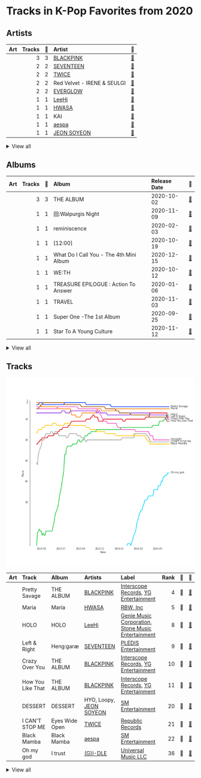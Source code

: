 # Tracks in K-Pop Favorites from 2020

## Artists

| Art | Tracks | 💚 | Artist | 🔗 |
|:---|---:|---:|:---|:---|
| <img src="https://i.scdn.co/image/ab6761610000e5ebc9690bc711d04b3d4fd4b87c" alt="" width="50" /> | 3 | 3 | [BLACKPINK](../../../artists/blackpink/overview.md) | [🔗](https://open.spotify.com/artist/41MozSoPIsD1dJM0CLPjZF) |
| <img src="https://i.scdn.co/image/ab6761610000e5eb9b445a3abb3dda380ec07243" alt="" width="50" /> | 2 | 2 | [SEVENTEEN](../../../artists/seventeen/overview.md) | [🔗](https://open.spotify.com/artist/7nqOGRxlXj7N2JYbgNEjYH) |
| <img src="https://i.scdn.co/image/ab6761610000e5eb0c6952f39ba680489149a54c" alt="" width="50" /> | 2 | 2 | [TWICE](../../../artists/twice/overview.md) | [🔗](https://open.spotify.com/artist/7n2Ycct7Beij7Dj7meI4X0) |
| <img src="https://i.scdn.co/image/ab6761610000e5eb7b13da5a8a3dd6e0d53ff764" alt="" width="50" /> | 2 | 2 | Red Velvet - IRENE & SEULGI | [🔗](https://open.spotify.com/artist/6bwp9ObI8FWvMPCIWVBmhl) |
| <img src="https://i.scdn.co/image/ab6761610000e5eb41f3bffee59e0a97914de53f" alt="" width="50" /> | 2 | 2 | [EVERGLOW](../../../artists/everglow/overview.md) | [🔗](https://open.spotify.com/artist/3ZZzT0naD25RhY2uZvIKkJ) |
| <img src="https://i.scdn.co/image/ab6761610000e5eb05cead99b1a81b82a9a42838" alt="" width="50" /> | 1 | 1 | [LeeHi](../../../artists/leehi/overview.md) | [🔗](https://open.spotify.com/artist/7cVZApDoQZpS447nHTsNqu) |
| <img src="https://i.scdn.co/image/ab6761610000e5eb3977b843704948c0253b0a7d" alt="" width="50" /> | 1 | 1 | [HWASA](../../../artists/hwasa/overview.md) | [🔗](https://open.spotify.com/artist/7bmYpVgQub656uNTu6qGNQ) |
| <img src="https://i.scdn.co/image/ab6761610000e5ebf58d1dda95d21ff6c0c8354f" alt="" width="50" /> | 1 | 1 | KAI | [🔗](https://open.spotify.com/artist/6iVo62B0bdTknRcrktCmak) |
| <img src="https://i.scdn.co/image/ab6761610000e5eb573935eb61a1897aeb43c531" alt="" width="50" /> | 1 | 1 | [aespa](../../../artists/aespa/overview.md) | [🔗](https://open.spotify.com/artist/6YVMFz59CuY7ngCxTxjpxE) |
| <img src="https://i.scdn.co/image/ab6761610000e5ebca842dde68f90b286bd3850e" alt="" width="50" /> | 1 | 1 | [JEON SOYEON](../../../artists/jeon_soyeon/overview.md) | [🔗](https://open.spotify.com/artist/6Xg22wJOAcnvPUfk5WvODH) |


<details>
<summary>View all</summary>

| Art | Tracks | 💚 | Artist | 🔗 |
|:---|---:|---:|:---|:---|
| <img src="https://i.scdn.co/image/ab6761610000e5eb123f438003920eced08e348d" alt="" width="50" /> | 1 | 1 | [CLC](../../../artists/clc/overview.md) | [🔗](https://open.spotify.com/artist/6QyO41KctzGc70mVaVnXQO) |
| <img src="https://i.scdn.co/image/ab6761610000e5ebf8ae485831cf4c3a568dc313" alt="" width="50" /> | 1 | 1 | [ATEEZ](../../../artists/ateez/overview.md) | [🔗](https://open.spotify.com/artist/68KmkJeZGfwe1OUaivBa2L) |
| <img src="https://i.scdn.co/image/ab6761610000e5eb6a48a236a01fa62db8c7a6f6" alt="" width="50" /> | 1 | 1 | [ENHYPEN](../../../artists/enhypen/overview.md) | [🔗](https://open.spotify.com/artist/5t5FqBwTcgKTaWmfEbwQY9) |
| <img src="https://i.scdn.co/image/ab6761610000e5ebf9fb2a341d6852c012a5d5ee" alt="" width="50" /> | 1 | 1 | [Dreamcatcher](../../../artists/dreamcatcher/overview.md) | [🔗](https://open.spotify.com/artist/5V1qsQHdXNm4ZEZHWvFnqQ) |
| <img src="https://i.scdn.co/image/ab6761610000e5eb8d69367047a24d20b0323ff7" alt="" width="50" /> | 1 | 1 | SuperM | [🔗](https://open.spotify.com/artist/5BHFSMEjfLVx1JwRWjAOsE) |
| <img src="https://i.scdn.co/image/ab6761610000e5eb80584436e5726afb70cee7f8" alt="" width="50" /> | 1 | 1 | [LOONA](../../../artists/loona/overview.md) | [🔗](https://open.spotify.com/artist/52zMTJCKluDlFwMQWmccY7) |
| <img src="https://i.scdn.co/image/ab6761610000e5eb611e60f2b061c920476b2df3" alt="" width="50" /> | 1 | 1 | [BAEKHYUN](../../../artists/baekhyun/overview.md) | [🔗](https://open.spotify.com/artist/4ufh0WuMZh6y4Dmdnklvdl) |
| <img src="https://i.scdn.co/image/ab6761610000e5eb097877542866c981757e9592" alt="" width="50" /> | 1 | 1 | [TAEYEON](../../../artists/taeyeon/overview.md) | [🔗](https://open.spotify.com/artist/3qNVuliS40BLgXGxhdBdqu) |
| <img src="https://i.scdn.co/image/ab6761610000e5eb38c136f067600bd431dd9b93" alt="" width="50" /> | 1 | 1 | [NCT U](../../../artists/nct_u/overview.md) | [🔗](https://open.spotify.com/artist/3paGCCtX1Xr4Gx53mSeZuQ) |
| <img src="https://i.scdn.co/image/ab6761610000e5eb9e93d5e6a7e89c6cbdff3c72" alt="" width="50" /> | 1 | 1 | Loopy | [🔗](https://open.spotify.com/artist/3l9s67pOK4Stw9yW1wr0Bg) |
| <img src="https://i.scdn.co/image/ab6761610000e5eb2444e9b2ef714c2d1e7bae64" alt="" width="50" /> | 1 | 1 | HYO | [🔗](https://open.spotify.com/artist/3U7bOaJLuFkrmDQ1C1OqKl) |
| <img src="https://i.scdn.co/image/ab6761610000e5ebd642648235ebf3460d2d1f6a" alt="" width="50" /> | 1 | 1 | [BTS](../../../artists/bts/overview.md) | [🔗](https://open.spotify.com/artist/3Nrfpe0tUJi4K4DXYWgMUX) |
| <img src="https://i.scdn.co/image/ab6761610000e5eb91d28ed74ef3451d30ffab6a" alt="" width="50" /> | 1 | 1 | [Stray Kids](../../../artists/stray_kids/overview.md) | [🔗](https://open.spotify.com/artist/2dIgFjalVxs4ThymZ67YCE) |
| <img src="https://i.scdn.co/image/ab6761610000e5eb529759eb52ec826893164de1" alt="" width="50" /> | 1 | 1 | LUNCH | [🔗](https://open.spotify.com/artist/2UVzzx3MOPYV3l6xW2lzBv) |
| <img src="https://i.scdn.co/image/ab6761610000e5ebb0e2700dbc17b43328038f7a" alt="" width="50" /> | 1 | 1 | [ITZY](../../../artists/itzy/overview.md) | [🔗](https://open.spotify.com/artist/2KC9Qb60EaY0kW4eH68vr3) |
| <img src="https://i.scdn.co/image/ab6761610000e5ebc112966f2a5abe5641abae6f" alt="" width="50" /> | 1 | 1 | [(G)I-DLE](../../../artists/(g)i-dle/overview.md) | [🔗](https://open.spotify.com/artist/2AfmfGFbe0A0WsTYm0SDTx) |
| <img src="https://i.scdn.co/image/ab6761610000e5eb5cd460490fb1c55b8ed8c40b" alt="" width="50" /> | 1 | 1 | [OH MY GIRL](../../../artists/oh_my_girl/overview.md) | [🔗](https://open.spotify.com/artist/2019zR22qK2RBvCqtudBaI) |
| <img src="https://i.scdn.co/image/ab6761610000e5eb7fd277fc83d7670dadb45790" alt="" width="50" /> | 1 | 1 | [PENTAGON](../../../artists/pentagon/overview.md) | [🔗](https://open.spotify.com/artist/1wKpMkucynaTfG8lyPprYV) |
| <img src="https://i.scdn.co/image/ab6761610000e5ebd0701912e6fccf8427bc7361" alt="" width="50" /> | 1 | 1 | GFRIEND | [🔗](https://open.spotify.com/artist/0qlWcS66ohOIi0M8JZwPft) |
| <img src="https://i.scdn.co/image/ab6761610000e5ebe12972169702affd7a4c48ec" alt="" width="50" /> | 1 | 1 | [MAMAMOO](../../../artists/mamamoo/overview.md) | [🔗](https://open.spotify.com/artist/0XATRDCYuuGhk0oE7C0o5G) |
| <img src="https://i.scdn.co/image/ab6761610000e5eb784d2270653c1d5d1cf43778" alt="" width="50" /> | 1 | 1 | [STAYC](../../../artists/stayc/overview.md) | [🔗](https://open.spotify.com/artist/01XYiBYaoMJcNhPokrg0l0) |

</details>


## Albums

| Art | Tracks | 💚 | Album | Release Date | 🔗 |
|:---|---:|---:|:---|:---|:---|
| <img src="https://i.scdn.co/image/ab67616d0000b2737dd8f95320e8ef08aa121dfe" alt="" width="50" /> | 3 | 3 | THE ALBUM | 2020-10-02 | [🔗](https://open.spotify.com/album/71O60S5gIJSIAhdnrDIh3N) |
| <img src="https://i.scdn.co/image/ab67616d0000b273a1c07b020417770f3385448f" alt="" width="50" /> | 1 | 1 | 回:Walpurgis Night | 2020-11-09 | [🔗](https://open.spotify.com/album/6keRNtq7CnhNrD2EIKOA6h) |
| <img src="https://i.scdn.co/image/ab67616d0000b27329134ca1a4c424b7d98cb0af" alt="" width="50" /> | 1 | 1 | reminiscence | 2020-02-03 | [🔗](https://open.spotify.com/album/0zH0C0fkzAjhSnGKLOuxwX) |
| <img src="https://i.scdn.co/image/ab67616d0000b273619b758232a962e9ddf45f97" alt="" width="50" /> | 1 | 1 | [12:00] | 2020-10-19 | [🔗](https://open.spotify.com/album/3obToaukLcPbCLPPmWFzQi) |
| <img src="https://i.scdn.co/image/ab67616d0000b27354d483dff87402bfe717f738" alt="" width="50" /> | 1 | 1 | What Do I Call You - The 4th Mini Album | 2020-12-15 | [🔗](https://open.spotify.com/album/70XJeDlFe1LmZo1lyFKyq3) |
| <img src="https://i.scdn.co/image/ab67616d0000b273da0376db6b1c5562ab8f5b29" alt="" width="50" /> | 1 | 1 | WE:TH | 2020-10-12 | [🔗](https://open.spotify.com/album/1ASYbBYBwV6Rcfc2ycqmlK) |
| <img src="https://i.scdn.co/image/ab67616d0000b273be3a0f924ad08d95b4e25d9f" alt="" width="50" /> | 1 | 1 | TREASURE EPILOGUE : Action To Answer | 2020-01-06 | [🔗](https://open.spotify.com/album/3TTkDOcSzRQCvGMT7VmmPE) |
| <img src="https://i.scdn.co/image/ab67616d0000b2731cc469da4da1bccfa16867be" alt="" width="50" /> | 1 | 1 | TRAVEL | 2020-11-03 | [🔗](https://open.spotify.com/album/3xje7wSW2xwQx2GNJ5cfNu) |
| <img src="https://i.scdn.co/image/ab67616d0000b273724a0cb04dbc89d9dd6ee06d" alt="" width="50" /> | 1 | 1 | Super One -The 1st Album | 2020-09-25 | [🔗](https://open.spotify.com/album/10fdwvVIpa0raPkZUTILAt) |
| <img src="https://i.scdn.co/image/ab67616d0000b273bc125f40131dd5869b2ec36c" alt="" width="50" /> | 1 | 1 | Star To A Young Culture | 2020-11-12 | [🔗](https://open.spotify.com/album/4PrRd0lIunUEiiE5rbZklR) |


<details>
<summary>View all</summary>

| Art | Tracks | 💚 | Album | Release Date | 🔗 |
|:---|---:|---:|:---|:---|:---|
| <img src="https://i.scdn.co/image/ab67616d0000b2736c1bd86a3d68faf09607ffd3" alt="" width="50" /> | 1 | 1 | Naughty | 2020-07-20 | [🔗](https://open.spotify.com/album/2lkUE2gkw5sX0fGzZZCs0N) |
| <img src="https://i.scdn.co/image/ab67616d0000b2734957fced6061ee536ca618ab" alt="" width="50" /> | 1 | 1 | NONSTOP | 2020-04-27 | [🔗](https://open.spotify.com/album/7J8Kp48L7RdLkpjSVrO5PY) |
| <img src="https://i.scdn.co/image/ab67616d0000b2734525dae431a233a077d2395c" alt="" width="50" /> | 1 | 1 | NCT RESONANCE Pt. 1 - The 2nd Album | 2020-10-12 | [🔗](https://open.spotify.com/album/6kudlOyCqSQfsBVSdPZEu4) |
| <img src="https://i.scdn.co/image/ab67616d0000b273f919108974e4213d86b83805" alt="" width="50" /> | 1 | 1 | Monster - The 1st Mini Album | 2020-07-06 | [🔗](https://open.spotify.com/album/4DFheSBXhfewjz7SSe4Kyc) |
| <img src="https://i.scdn.co/image/ab67616d0000b273a84d6d77bb01c3bd737c47d7" alt="" width="50" /> | 1 | 1 | María | 2020-06-29 | [🔗](https://open.spotify.com/album/5YYY7QCkq3pSw4Hoc1m0D3) |
| <img src="https://i.scdn.co/image/ab67616d0000b273505190077497c230422f2934" alt="" width="50" /> | 1 | 1 | MAP OF THE SOUL : 7 | 2020-02-21 | [🔗](https://open.spotify.com/album/5W1XY5ucNATjTULERvXx9j) |
| <img src="https://i.scdn.co/image/ab67616d0000b27337ff46852249bdfc938beefa" alt="" width="50" /> | 1 | 1 | KAI - The 1st Mini Album | 2020-11-30 | [🔗](https://open.spotify.com/album/6xpxMAUhk8hiDTa5zT7F86) |
| <img src="https://i.scdn.co/image/ab67616d0000b273fc620c06721e90a534cc5dab" alt="" width="50" /> | 1 | 1 | IT'z ME | 2020-03-09 | [🔗](https://open.spotify.com/album/7ynKAohxfwPUZzvU8f1p1U) |
| <img src="https://i.scdn.co/image/ab67616d0000b273703093f86fd5c8bd79500610" alt="" width="50" /> | 1 | 1 | IN LIFE | 2020-09-14 | [🔗](https://open.spotify.com/album/0aERWcI2KYSCM4biUihB9X) |
| <img src="https://i.scdn.co/image/ab67616d0000b273664020dc5b2af2d454ffa2d4" alt="" width="50" /> | 1 | 1 | I trust | 2020-04-06 | [🔗](https://open.spotify.com/album/57sl8AvqVqm4Fadre0z8FQ) |
| <img src="https://i.scdn.co/image/ab67616d0000b273f007ee1c134806d3ec34c83e" alt="" width="50" /> | 1 | 1 | I Don't Need You | 2020-06-07 | [🔗](https://open.spotify.com/album/6W4mS8VsOi2WAkkMuh9SJ9) |
| <img src="https://i.scdn.co/image/ab67616d0000b2736f29a60db7b4479599fae56d" alt="" width="50" /> | 1 | 1 | Heng:garæ | 2020-06-22 | [🔗](https://open.spotify.com/album/3q6lN3kfsDgGaQUC7kVASH) |
| <img src="https://i.scdn.co/image/ab67616d0000b2733aed2ab6fbf6cd62a0abf8d8" alt="" width="50" /> | 1 | 1 | HOLO | 2020-07-23 | [🔗](https://open.spotify.com/album/5xq9sm0jGMMDu5LifpBBo1) |
| <img src="https://i.scdn.co/image/ab67616d0000b273c5011613476079ff2498bf4a" alt="" width="50" /> | 1 | 1 | HELICOPTER | 2020-09-02 | [🔗](https://open.spotify.com/album/1uwfxRAhW1hxclCVkzku8d) |
| <img src="https://i.scdn.co/image/ab67616d0000b2736570fd05bcff5edcb16e617d" alt="" width="50" /> | 1 | 1 | Eyes Wide Open | 2020-10-26 | [🔗](https://open.spotify.com/album/33jypnU7WULxPaVrjj4RXH) |
| <img src="https://i.scdn.co/image/ab67616d0000b2735b3685b06e22d32bed46c962" alt="" width="50" /> | 1 | 1 | DESSERT | 2020-07-22 | [🔗](https://open.spotify.com/album/5brSFD1knAOSM7j6083naD) |
| <img src="https://i.scdn.co/image/ab67616d0000b2738ae9084b7cfa8281932d9cb9" alt="" width="50" /> | 1 | 1 | CRY FOR ME | 2020-12-18 | [🔗](https://open.spotify.com/album/2aRAPmBCEdo9pWimsI5l87) |
| <img src="https://i.scdn.co/image/ab67616d0000b2736f248f7695eb544a3a1955c5" alt="" width="50" /> | 1 | 1 | Black Mamba | 2020-11-17 | [🔗](https://open.spotify.com/album/3syEYrKIsgxaZMB5t1dVG7) |
| <img src="https://i.scdn.co/image/ab67616d0000b2734a6096741dcf413354a59554" alt="" width="50" /> | 1 | 1 | BORDER : DAY ONE | 2020-11-30 | [🔗](https://open.spotify.com/album/3YxF7jTnpdNepWbO42f8lH) |
| <img src="https://i.scdn.co/image/ab67616d0000b2739c7eb20dfbb2150f55c9debd" alt="" width="50" /> | 1 | 1 | Amusement Park | 2020-12-21 | [🔗](https://open.spotify.com/album/1azcqabc4kDgRNMWFA02wZ) |
| <img src="https://i.scdn.co/image/ab67616d0000b273aa12f5b5b2ea88f26ab76846" alt="" width="50" /> | 1 | 1 | ; [Semicolon] | 2020-10-19 | [🔗](https://open.spotify.com/album/1EMYSiKKTSKLZrOC2nTStL) |
| <img src="https://i.scdn.co/image/ab67616d0000b273107ade016c96b4769c200bc4" alt="" width="50" /> | 1 | 1 | 1st Album [Dystopia : The Tree of Language] | 2020-02-18 | [🔗](https://open.spotify.com/album/6m5pDOafdvIKxNRxx5hVbr) |
| <img src="https://i.scdn.co/image/ab67616d0000b273c32633331e11b4fe108237f8" alt="" width="50" /> | 1 | 1 | -77.82x-78.29 | 2020-09-21 | [🔗](https://open.spotify.com/album/4kMID9cggWEko9mOb1zisI) |

</details>


## Tracks

![Track score ranking over time](../../../images/playlists/k-pop_favorites/2020/tracks_time_series.png)

| Art | Track | Album | Artists | Label | Rank | 💚 | 🔗 |
|:---|:---|:---|:---|:---|---:|:---|:---|
| <img src="https://i.scdn.co/image/ab67616d0000b2737dd8f95320e8ef08aa121dfe" alt="" width="50" /> | Pretty Savage | THE ALBUM | [BLACKPINK](../../../artists/blackpink/overview.md) | [Interscope Records](../../../labels/interscope_records), [YG Entertainment](../../../labels/yg_entertainment) | 4 | 💚 | [🔗](https://open.spotify.com/track/1XnpzbOGptRwfJhZgLbmSr) |
| <img src="https://i.scdn.co/image/ab67616d0000b273a84d6d77bb01c3bd737c47d7" alt="" width="50" /> | Maria | María | [HWASA](../../../artists/hwasa/overview.md) | [RBW, Inc](../../../labels/rbw_inc_) | 5 | 💚 | [🔗](https://open.spotify.com/track/0ZeGfEAL5Rl4pd5LZBGuEK) |
| <img src="https://i.scdn.co/image/ab67616d0000b2733aed2ab6fbf6cd62a0abf8d8" alt="" width="50" /> | HOLO | HOLO | [LeeHi](../../../artists/leehi/overview.md) | [Genie Music Corporation](../../../labels/genie_music_corporation), [Stone Music Entertainment](../../../labels/stone_music_entertainment) | 8 | 💚 | [🔗](https://open.spotify.com/track/4BSluGpjdLQihMmKgHXMxp) |
| <img src="https://i.scdn.co/image/ab67616d0000b2736f29a60db7b4479599fae56d" alt="" width="50" /> | Left & Right | Heng:garæ | [SEVENTEEN](../../../artists/seventeen/overview.md) | [PLEDIS Entertainment](../../../labels/pledis_entertainment) | 9 | 💚 | [🔗](https://open.spotify.com/track/5QGooKayQPVZMUDc8Qt3Dm) |
| <img src="https://i.scdn.co/image/ab67616d0000b2737dd8f95320e8ef08aa121dfe" alt="" width="50" /> | Crazy Over You | THE ALBUM | [BLACKPINK](../../../artists/blackpink/overview.md) | [Interscope Records](../../../labels/interscope_records), [YG Entertainment](../../../labels/yg_entertainment) | 10 | 💚 | [🔗](https://open.spotify.com/track/7qq0EOPW4RRlqdvMBmdd73) |
| <img src="https://i.scdn.co/image/ab67616d0000b2737dd8f95320e8ef08aa121dfe" alt="" width="50" /> | How You Like That | THE ALBUM | [BLACKPINK](../../../artists/blackpink/overview.md) | [Interscope Records](../../../labels/interscope_records), [YG Entertainment](../../../labels/yg_entertainment) | 11 | 💚 | [🔗](https://open.spotify.com/track/4SFknyjLcyTLJFPKD2m96o) |
| <img src="https://i.scdn.co/image/ab67616d0000b2735b3685b06e22d32bed46c962" alt="" width="50" /> | DESSERT | DESSERT | HYO, Loopy, [JEON SOYEON](../../../artists/jeon_soyeon/overview.md) | [SM Entertainment](../../../labels/sm_entertainment) | 20 | 💚 | [🔗](https://open.spotify.com/track/6u0pZe0Uv7GBR0iKptfWRf) |
| <img src="https://i.scdn.co/image/ab67616d0000b2736570fd05bcff5edcb16e617d" alt="" width="50" /> | I CAN'T STOP ME | Eyes Wide Open | [TWICE](../../../artists/twice/overview.md) | [Republic Records](../../../labels/republic_records) | 21 | 💚 | [🔗](https://open.spotify.com/track/37ZtpRBkHcaq6hHy0X98zn) |
| <img src="https://i.scdn.co/image/ab67616d0000b2736f248f7695eb544a3a1955c5" alt="" width="50" /> | Black Mamba | Black Mamba | [aespa](../../../artists/aespa/overview.md) | [SM Entertainment](../../../labels/sm_entertainment) | 22 | 💚 | [🔗](https://open.spotify.com/track/1t2qYCAjUAoGfeFeoBlK51) |
| <img src="https://i.scdn.co/image/ab67616d0000b273664020dc5b2af2d454ffa2d4" alt="" width="50" /> | Oh my god | I trust | [(G)I-DLE](../../../artists/(g)i-dle/overview.md) | [Universal Music LLC](../../../labels/universal_music_llc) | 36 | 💚 | [🔗](https://open.spotify.com/track/2DmRXiyn03tOqKgEJXlaiJ) |


<details>
<summary>View all</summary>

| Art | Track | Album | Artists | Label | Rank | 💚 | 🔗 |
|:---|:---|:---|:---|:---|---:|:---|:---|
| <img src="https://i.scdn.co/image/ab67616d0000b2739c7eb20dfbb2150f55c9debd" alt="" width="50" /> | Amusement Park | Amusement Park | [BAEKHYUN](../../../artists/baekhyun/overview.md) | [SM Entertainment](../../../labels/sm_entertainment) | 46 | 💚 | [🔗](https://open.spotify.com/track/1TUkEXQrskATO9SoB4QMUN) |
| <img src="https://i.scdn.co/image/ab67616d0000b273c5011613476079ff2498bf4a" alt="" width="50" /> | HELICOPTER | HELICOPTER | [CLC](../../../artists/clc/overview.md) | [Universal Music LLC](../../../labels/universal_music_llc) | 59 | 💚 | [🔗](https://open.spotify.com/track/2hJS7BdEaH9Jo8MeJujsHT) |
| <img src="https://i.scdn.co/image/ab67616d0000b273aa12f5b5b2ea88f26ab76846" alt="" width="50" /> | HOME;RUN | ; [Semicolon] | [SEVENTEEN](../../../artists/seventeen/overview.md) | [PLEDIS Entertainment](../../../labels/pledis_entertainment) | 84 | 💚 | [🔗](https://open.spotify.com/track/2iW0q5jJJT5HKlIs25AAgv) |
| <img src="https://i.scdn.co/image/ab67616d0000b273f919108974e4213d86b83805" alt="" width="50" /> | Monster | Monster - The 1st Mini Album | Red Velvet - IRENE & SEULGI | [SM Entertainment](../../../labels/sm_entertainment) | 136 | 💚 | [🔗](https://open.spotify.com/track/6c1QaQHdDhtFMfUkhueuXK) |
| <img src="https://i.scdn.co/image/ab67616d0000b27354d483dff87402bfe717f738" alt="" width="50" /> | What Do I Call You | What Do I Call You - The 4th Mini Album | [TAEYEON](../../../artists/taeyeon/overview.md) | [SM Entertainment](../../../labels/sm_entertainment) | 144 | 💚 | [🔗](https://open.spotify.com/track/3Wu4lFjkhcXxB6WWaX9gtr) |
| <img src="https://i.scdn.co/image/ab67616d0000b273703093f86fd5c8bd79500610" alt="" width="50" /> | Back Door | IN LIFE | [Stray Kids](../../../artists/stray_kids/overview.md) | [Republic Records](../../../labels/republic_records) | 152 | 💚 | [🔗](https://open.spotify.com/track/0XuepwFJUcKN8T5zTqoP0F) |
| <img src="https://i.scdn.co/image/ab67616d0000b2734957fced6061ee536ca618ab" alt="" width="50" /> | Dolphin | NONSTOP | [OH MY GIRL](../../../artists/oh_my_girl/overview.md) | [WM Entertainment](../../../labels/wm_entertainment) | 163 | 💚 | [🔗](https://open.spotify.com/track/3NfgdU9mbIVhcJF3XvC0c9) |
| <img src="https://i.scdn.co/image/ab67616d0000b2731cc469da4da1bccfa16867be" alt="" width="50" /> | AYA | TRAVEL | [MAMAMOO](../../../artists/mamamoo/overview.md) | [RBW Inc.](../../../labels/rbw_inc_) | 167 | 💚 | [🔗](https://open.spotify.com/track/4BZXVFYCb76Q0Klojq4piV) |
| <img src="https://i.scdn.co/image/ab67616d0000b273da0376db6b1c5562ab8f5b29" alt="" width="50" /> | Daisy | WE:TH | [PENTAGON](../../../artists/pentagon/overview.md) | [Universal Music LLC](../../../labels/universal_music_llc) | 185 | 💚 | [🔗](https://open.spotify.com/track/14pjnaIqkpReO5D0tHofAS) |
| <img src="https://i.scdn.co/image/ab67616d0000b2736c1bd86a3d68faf09607ffd3" alt="" width="50" /> | Naughty | Naughty | Red Velvet - IRENE & SEULGI | [SM Entertainment](../../../labels/sm_entertainment) | 207 | 💚 | [🔗](https://open.spotify.com/track/0P8lbWigAHXPKxUG60xh79) |
| <img src="https://i.scdn.co/image/ab67616d0000b27337ff46852249bdfc938beefa" alt="" width="50" /> | Mmmh | KAI - The 1st Mini Album | KAI | [SM Entertainment](../../../labels/sm_entertainment) | 226 | 💚 | [🔗](https://open.spotify.com/track/5dntGTbUtmUO239wQ0k3yM) |
| <img src="https://i.scdn.co/image/ab67616d0000b2738ae9084b7cfa8281932d9cb9" alt="" width="50" /> | CRY FOR ME | CRY FOR ME | [TWICE](../../../artists/twice/overview.md) | [Republic Records](../../../labels/republic_records) | 265 | 💚 | [🔗](https://open.spotify.com/track/2xtP8RNbo2BEMzLX7tK7aq) |
| <img src="https://i.scdn.co/image/ab67616d0000b273bc125f40131dd5869b2ec36c" alt="" width="50" /> | SO BAD | Star To A Young Culture | [STAYC](../../../artists/stayc/overview.md) | [High Up Entertainment](../../../labels/high_up_entertainment) | 267 | 💚 | [🔗](https://open.spotify.com/track/13KR2yNRDrbKwR3dOKCDl4) |
| <img src="https://i.scdn.co/image/ab67616d0000b2734525dae431a233a077d2395c" alt="" width="50" /> | Make A Wish (Birthday Song) | NCT RESONANCE Pt. 1 - The 2nd Album | [NCT U](../../../artists/nct_u/overview.md) | [SM Entertainment](../../../labels/sm_entertainment) | 433 | 💚 | [🔗](https://open.spotify.com/track/6FdShjf7nA2cqEnpv1tIia) |
| <img src="https://i.scdn.co/image/ab67616d0000b273107ade016c96b4769c200bc4" alt="" width="50" /> | Red Sun | 1st Album [Dystopia : The Tree of Language] | [Dreamcatcher](../../../artists/dreamcatcher/overview.md) | [Dreamcatcher Company](../../../labels/dreamcatcher_company) | 500 | 💚 | [🔗](https://open.spotify.com/track/0WXmPCkeeLjpTddcBI98GV) |
| <img src="https://i.scdn.co/image/ab67616d0000b2734a6096741dcf413354a59554" alt="" width="50" /> | Given-Taken | BORDER : DAY ONE | [ENHYPEN](../../../artists/enhypen/overview.md) | [BELIFT LAB](../../../labels/belift_lab) | 590 | 💚 | [🔗](https://open.spotify.com/track/69WpV0U7OMNFGyq8I63dcC) |
| <img src="https://i.scdn.co/image/ab67616d0000b273be3a0f924ad08d95b4e25d9f" alt="" width="50" /> | Answer | TREASURE EPILOGUE : Action To Answer | [ATEEZ](../../../artists/ateez/overview.md) | [KQ Entertainment](../../../labels/kq_entertainment) | 712 | 💚 | [🔗](https://open.spotify.com/track/3IdPtyJHB1WVPM4eCiCAKM) |
| <img src="https://i.scdn.co/image/ab67616d0000b273fc620c06721e90a534cc5dab" alt="" width="50" /> | WANNABE | IT'z ME | [ITZY](../../../artists/itzy/overview.md) | [Republic Records](../../../labels/republic_records) | 720 | 💚 | [🔗](https://open.spotify.com/track/4pspYVQGFHLPEFgQPD1J7e) |
| <img src="https://i.scdn.co/image/ab67616d0000b273c32633331e11b4fe108237f8" alt="" width="50" /> | LA DI DA | -77.82x-78.29 | [EVERGLOW](../../../artists/everglow/overview.md) | YUEHUA ENTERTAINMENT KOREA | 737 | 💚 | [🔗](https://open.spotify.com/track/6mIjJONoUMvGPT9Kzrab3L) |
| <img src="https://i.scdn.co/image/ab67616d0000b27329134ca1a4c424b7d98cb0af" alt="" width="50" /> | DUN DUN | reminiscence | [EVERGLOW](../../../artists/everglow/overview.md) | [Genie Music Corporation](../../../labels/genie_music_corporation), [Stone Music Entertainment](../../../labels/stone_music_entertainment) | 764 | 💚 | [🔗](https://open.spotify.com/track/3ejAkJLWQSEJDqDXxK3efB) |
| <img src="https://i.scdn.co/image/ab67616d0000b273505190077497c230422f2934" alt="" width="50" /> | Black Swan | MAP OF THE SOUL : 7 | [BTS](../../../artists/bts/overview.md) | [BIGHIT MUSIC](../../../labels/bighit_music) | 840 | 💚 | [🔗](https://open.spotify.com/track/2EmcTFQ1rM11wp2ztsXTHa) |
| <img src="https://i.scdn.co/image/ab67616d0000b273f007ee1c134806d3ec34c83e" alt="" width="50" /> | I Don't Need You | I Don't Need You | LUNCH | [WM Korea](../../../labels/wm_korea) | 840 | 💚 | [🔗](https://open.spotify.com/track/5I9mKWUEM2RICe6QJ26PyM) |
| <img src="https://i.scdn.co/image/ab67616d0000b273724a0cb04dbc89d9dd6ee06d" alt="" width="50" /> | Tiger Inside | Super One -The 1st Album | SuperM | [Capitol Records](../../../labels/capitol_records), [SM Entertainment](../../../labels/sm_entertainment) | 840 | 💚 | [🔗](https://open.spotify.com/track/1ADlTU9mFc3oDdD9Vla2Yw) |
| <img src="https://i.scdn.co/image/ab67616d0000b273619b758232a962e9ddf45f97" alt="" width="50" /> | Why Not? | [12:00] | [LOONA](../../../artists/loona/overview.md) | BlockBerryCreative | 840 | 💚 | [🔗](https://open.spotify.com/track/6yGQ86UppYULzTCxAWgwVN) |
| <img src="https://i.scdn.co/image/ab67616d0000b273a1c07b020417770f3385448f" alt="" width="50" /> | MAGO | 回:Walpurgis Night | GFRIEND | [SOURCE MUSIC](../../../labels/source_music) | 840 | 💚 | [🔗](https://open.spotify.com/track/46WaBBaEHzgbN88Ew0nh50) |

</details>

